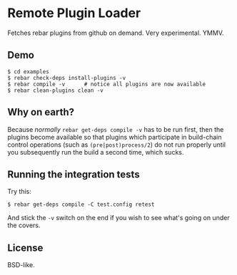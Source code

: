 # Remote Plugin Loader

Fetches rebar plugins from github on demand. Very experimental. YMMV.

## Demo

    $ cd examples
    $ rebar check-deps install-plugins -v
    $ rebar compile -v      # notice all plugins are now available
    $ rebar clean-plugins clean -v

## Why on earth?

Because *normally* `rebar get-deps compile -v` has to be run first, then the 
plugins become available so that plugins which participate in build-chain 
control operations (such as `(pre|post)process/2`) do not run properly until you
 subsequently run the build a second time, which sucks.

## Running the integration tests

Try this:

    $ rebar get-deps compile -C test.config retest

And stick the `-v` switch on the end if you wish to see what's going on under 
the covers.

## License

BSD-like.

